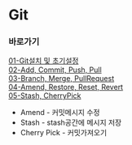 # Git

### 바로가기   
[01-Git설치 및 초기설정](https://github.com/jimeal/git-recipe/blob/main/01-setting.md)   
[02-Add, Commit, Push, Pull](https://github.com/jimeal/git-recipe/blob/main/02-basic.md)   
[03-Branch, Merge, PullRequest](https://github.com/jimeal/git-recipe/blob/main/03-branch.md)   
[04-Amend, Restore, Reset, Revert](https://github.com/jimeal/git-recipe/blob/main/04-restore.md)   
[05-Stash, CherryPick](https://github.com/jimeal/git-recipe/blob/main/05-stash.md)   
   

- Amend - 커밋메시지 수정   
- Stash - stash공간에 메시지 저장   
- Cherry Pick - 커밋가져오기